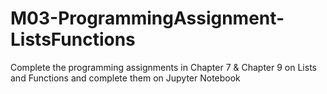 # M03-ProgrammingAssignment-ListsFunctions
Complete the programming assignments in Chapter 7 &amp; Chapter 9 on Lists and Functions and complete them on Jupyter Notebook
